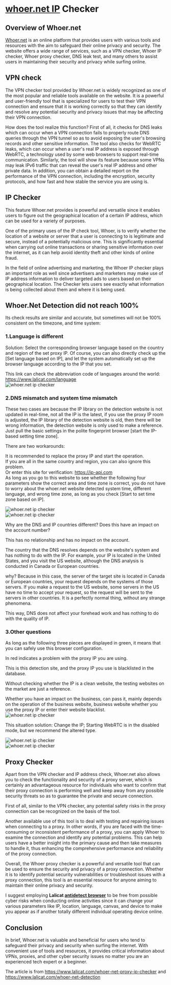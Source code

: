 # [whoer.net IP](https://www.lalicat.com/whoer-net-proxy-ip-checker) Checker  

## Overview of Whoer.net  

[Whoer.net](https://www.lalicat.com/whoer-net-detection) is an online platform that provides users with various tools and resources with the aim to safeguard their online privacy and security. The website offers a wide range of services, such as a VPN checker, Whoer IP checker, Whoer proxy checker, DNS leak test, and many others to assist users in maintaining their security and privacy while surfing online.  

## VPN check  

The VPN checker tool provided by Whoer.net is widely recognized as one of the most popular and reliable tools available on the website. It is a powerful and user-friendly tool that is specialized for users to test their VPN connection and ensure that it is working correctly so that they can identify and resolve any potential security and privacy issues that may be affecting their VPN connection.  

How does the tool realize this function? First of all, it checks for DNS leaks which can occur when a VPN connection fails to properly route DNS queries through the VPN tunnel so as to avoid exposing the user's browsing records and other sensitive information. The tool also checks for WebRTC leaks, which can occur when a user's real IP address is exposed through WebRTC, a technology used by some web browsers to support real-time communication. Similarly, the tool will show its feature because some VPNs may leak IPv6 traffic that can reveal the user's real IP address and other private data. In addition, you can obtain a detailed report on the performance of the VPN connection, including the encryption, security protocols, and how fast and how stable the service you are using is.  

## IP Checker  

This feature Whoer.net provides is powerful and versatile since it enables users to figure out the geographical location of a certain IP address, which can be used for a variety of purposes.  

One of the primary uses of the IP check tool, Whoer, is to verify whether the location of a website or server that a user is connecting to is legitimate and secure, instead of a potentially malicious one. This is significantly essential when carrying out online transactions or sharing sensitive information over the internet, as it can help avoid identity theft and other kinds of online fraud.  

In the field of online advertising and marketing, the Whoer IP checker plays an important role as well since advertisers and marketers may make use of IP address information to deliver targeted ads to users based on their geographical location. The Checker lets users see exactly what information is being collected about them and where it is being used.  

## Whoer.Net Detection did not reach 100%  
Its check results are similar and accurate, but sometimes will not be 100% consistent on the timezone, and time system:  
### 1.Language is different  
Solution: Select the corresponding browser language based on the country and region of the set proxy IP. Of course, you can also directly check up the [Set language based on IP], and let the system automatically set up the browser language according to the IP that you set.  

This link can check the abbreviation code of languages around the world: https://www.lalicat.com/language  
![whoer.net ip checker](https://help.lalicat.com/lalicat/wp-content/uploads/2022/03/7.png)  
 


### 2.DNS mismatch and system time mismatch  
These two cases are because the IP library on the detection website is not updated in real-time, not all the IP is the latest, if you use the proxy IP room is adjusted, the IP library of the detection website is old, then there will be wrong information, the detection website is only used to make a reference. Just pull the basic settings in the polite fingerprint browser [start the IP-based setting time zone].  

There are two workarounds:  

It is recommended to replace the proxy IP and start the operation.  
If you are all in the same country and region, you can also ignore this problem.  
Or enter this site for verification: https://ip-api.com  
As long as you go to this website to see whether the following four parameters show the correct area and time zone is correct, you do not have to worry about the whoer.net website detected system time, different language, and wrong time zone, as long as you check [Start to set time zone based on IP].  

![whoer.net ip checker](https://help.lalicat.com/lalicat/wp-content/uploads/2022/03/timezone.png)  
![whoer.net ip checker](https://help.lalicat.com/lalicat/wp-content/uploads/2022/03/ip-api-test-1024x719.png)  

Why are the DNS and IP countries different? Does this have an impact on the account number?  

This has no relationship and has no impact on the account.  

The country that the DNS resolves depends on the website's system and has nothing to do with the IP. For example, your IP is located in the United States, and you visit the US website, although the DNS analysis is conducted in Canada or European countries.  

why? Because in this case, the server of the target site is located in Canada or European countries, your request depends on the systems of those servers. If you make a request to the US website, some servers in the US have no time to accept your request, so the request will be sent to the servers in other countries. It is a perfectly normal thing, without any strange phenomena.  

This way, DNS does not affect your forehead work and has nothing to do with the quality of IP.  

### 3.Other questions
As long as the following three pieces are displayed in green, it means that you can safely use this browser configuration.  

In red indicates a problem with the proxy IP you are using.   

This is this detection site, and the proxy IP you use is blacklisted in the database.  

Without checking whether the IP is a clean website, the testing websites on the market are just a reference.  

Whether you have an impact on the business, can pass it, mainly depends on the operation of the business website, business website whether you use the proxy IP or enter their website blacklist.  
![whoer.net ip checker](https://help.lalicat.com/lalicat/wp-content/uploads/2022/03/6.png)

This situation solution:
Change the IP;
Starting WebRTC is in the disabled mode, but we recommend the altered type.

![whoer.net ip checker](https://help.lalicat.com/lalicat/wp-content/uploads/2022/03/webRTC1.png)  
![whoer.net ip checker](https://help.lalicat.com/lalicat/wp-content/uploads/2023/03/image-1024x512.png)  




## Proxy Checker

Apart from the VPN checker and IP address check, Whoer.net also allows you to check the functionality and security of a proxy server, which is certainly an advantageous resource for individuals who want to confirm that their proxy connection is performing well and keep away from any possible security threats so as to guarantee the private and secure connection.

First of all, similar to the VPN checker, any potential safety risks in the proxy connection can be recognized on the basis of the tool.

Another available use of this tool is to deal with testing and repairing issues when connecting to a proxy. In other words, if you are faced with the time-consuming or inconsistent performance of a proxy, you can apply Whoer to examine the connection and identify any potential problems. This can help users have a better insight into the primary cause and then take measures to handle it, thus enhancing the comprehensive performance and reliability of the proxy connection.

Overall, the Whoer proxy checker is a powerful and versatile tool that can be used to ensure the security and privacy of a proxy connection. Whether it is to identify potential security vulnerabilities or troubleshoot issues with a proxy connection, this tool is an essential resource for anyone aiming to maintain their online privacy and security.

I suggest employing **Lalicat [antidetect browser](https://www.lalicat.com/)** to be free from possible cyber risks when conducting online activities since it can change your various parameters like IP, location, language, canvas, and device to make you appear as if another totally different individual operating device online.

## Conclusion 

In brief, Whoer.net is valuable and beneficial for users who tend to safeguard their privacy and security when surfing the internet. With convenient use of tools and resources, it provides critical information about VPNs, proxies, and other cyber security issues no matter you are an experienced tech expert or a beginner.  


The article is from https://www.lalicat.com/whoer-net-proxy-ip-checker and https://www.lalicat.com/whoer-net-detection
